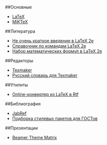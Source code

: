 ##Основные
* [LaTeX](http://www.latex-project.org/)
* [MiKTeX](http://www.miktex.org/)

##Литература
* [Не очень краткое введение в LaTeX 2e](http://www.ccas.ru/voron/download/books/tex/oetiker99latex.pdf)
* [Справочник по командам LaTeX 2e](http://grammarware.net/text/syutkin/TextInLaTeX.pdf)
* [Набор математических формул в LaTeX 2e](http://grammarware.net/text/syutkin/MathInLaTeX.pdf)

##Редакторы
* [Texmaker](http://www.xm1math.net/texmaker/)
* [Русский словарь для Texmaker](http://extensions.openoffice.org/en/project/dict_ru_RU_yo)

##Утилиты
* [Online-конвертер из LaTeX в Rtf](http://www.sciweavers.org/convert-latex-to-rtf)

##Библиография
* [JabRef](http://jabref.sourceforge.net/)
* [Подборка стилевых пакетов для ГОСТов](http://www.ctan.org/tex-archive/biblio/bibtex/contrib/gost)

##Презентации
* [Beamer Theme Matrix](http://www.hartwork.org/beamer-theme-matrix/)